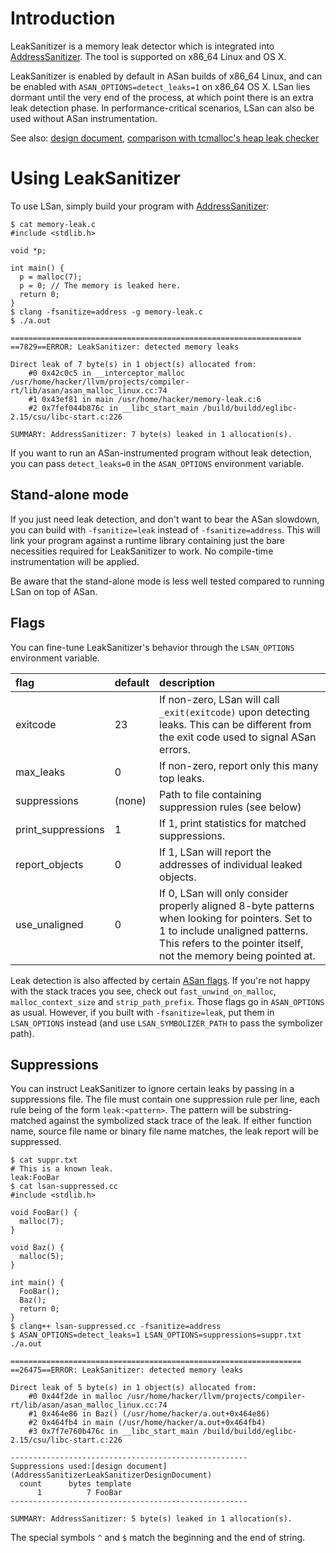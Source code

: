 # Introduction

LeakSanitizer is a memory leak detector which is integrated into [AddressSanitizer](AddressSanitizer). The tool is supported on x86\_64 Linux and OS X.

LeakSanitizer is enabled by default in ASan builds of x86\_64 Linux, and can be enabled with `ASAN_OPTIONS=detect_leaks=1` on x86\_64 OS X. LSan lies dormant until the very end of the process, at which point there is an extra leak detection phase. In performance-critical scenarios, LSan can also be used without ASan instrumentation.

See also: [design document](AddressSanitizerLeakSanitizerDesignDocument), [comparison with tcmalloc's heap leak checker](AddressSanitizerLeakSanitizerVsHeapChecker)

# Using LeakSanitizer

To use LSan, simply build your program with [AddressSanitizer](AddressSanitizer):

```
$ cat memory-leak.c 
#include <stdlib.h>

void *p;

int main() {
  p = malloc(7);
  p = 0; // The memory is leaked here.
  return 0;
}
$ clang -fsanitize=address -g memory-leak.c
$ ./a.out 

=================================================================
==7829==ERROR: LeakSanitizer: detected memory leaks

Direct leak of 7 byte(s) in 1 object(s) allocated from:
    #0 0x42c0c5 in __interceptor_malloc /usr/home/hacker/llvm/projects/compiler-rt/lib/asan/asan_malloc_linux.cc:74
    #1 0x43ef81 in main /usr/home/hacker/memory-leak.c:6
    #2 0x7fef044b876c in __libc_start_main /build/buildd/eglibc-2.15/csu/libc-start.c:226

SUMMARY: AddressSanitizer: 7 byte(s) leaked in 1 allocation(s).
```

If you want to run an ASan-instrumented program without leak detection, you can pass `detect_leaks=0` in the `ASAN_OPTIONS` environment variable.

## Stand-alone mode

If you just need leak detection, and don't want to bear the ASan slowdown, you can build with `-fsanitize=leak` instead of `-fsanitize=address`. This will link your program against a runtime library containing just the bare necessities required for LeakSanitizer to work. No compile-time instrumentation will be applied.

Be aware that the stand-alone mode is less well tested compared to running LSan on top of ASan.

## Flags

You can fine-tune LeakSanitizer's behavior through the `LSAN_OPTIONS` environment variable.

| flag| default | description |
|:----|:--------|:------------|
| exitcode | 23      | If non-zero, LSan will call `_exit(exitcode)` upon detecting leaks. This can be different from the exit code used to signal ASan errors. |
| max\_leaks | 0       | If non-zero, report only this many top leaks. |
| suppressions  | (none)  | Path to file containing suppression rules (see below) |
| print\_suppressions  | 1       | If 1, print statistics for matched suppressions. |
| report\_objects  | 0       | If 1, LSan will report the addresses of individual leaked objects. |
| use\_unaligned | 0       | If 0, LSan will only consider properly aligned 8-byte patterns when looking for pointers. Set to 1 to include unaligned patterns. This refers to the pointer itself, not the memory being pointed at. |

Leak detection is also affected by certain [ASan flags](AddressSanitizerFlags). If you're not happy with the stack traces you see, check out `fast_unwind_on_malloc`, `malloc_context_size` and `strip_path_prefix`. Those flags go in `ASAN_OPTIONS` as usual. However, if you built with `-fsanitize=leak`, put them in `LSAN_OPTIONS` instead (and use `LSAN_SYMBOLIZER_PATH` to pass the symbolizer path).

## Suppressions

You can instruct LeakSanitizer to ignore certain leaks by passing in a suppressions file. The file must contain one suppression rule per line, each rule being of the form `leak:<pattern>`. The pattern will be substring-matched against the symbolized stack trace of the leak. If either function name, source file name or binary file name matches, the leak report will be suppressed.

```
$ cat suppr.txt 
# This is a known leak.
leak:FooBar
$ cat lsan-suppressed.cc 
#include <stdlib.h>

void FooBar() {
  malloc(7);
}

void Baz() {
  malloc(5);
}

int main() {
  FooBar();
  Baz();
  return 0;
}
$ clang++ lsan-suppressed.cc -fsanitize=address
$ ASAN_OPTIONS=detect_leaks=1 LSAN_OPTIONS=suppressions=suppr.txt ./a.out

=================================================================
==26475==ERROR: LeakSanitizer: detected memory leaks

Direct leak of 5 byte(s) in 1 object(s) allocated from:
    #0 0x44f2de in malloc /usr/home/hacker/llvm/projects/compiler-rt/lib/asan/asan_malloc_linux.cc:74
    #1 0x464e86 in Baz() (/usr/home/hacker/a.out+0x464e86)
    #2 0x464fb4 in main (/usr/home/hacker/a.out+0x464fb4)
    #3 0x7f7e760b476c in __libc_start_main /build/buildd/eglibc-2.15/csu/libc-start.c:226

-----------------------------------------------------
Suppressions used:[design document](AddressSanitizerLeakSanitizerDesignDocument)
  count      bytes template
      1          7 FooBar
-----------------------------------------------------

SUMMARY: AddressSanitizer: 5 byte(s) leaked in 1 allocation(s).
```

The special symbols `^` and `$` match the beginning and the end of string.